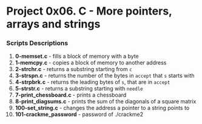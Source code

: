 # Project 0x06. C - More pointers, arrays and strings

### Scripts Descriptions

1. **0-memset.c** - fills a block of memory with a byte
2. **1-memcpy.c** - copies a block of memory to another address
3. **2-strchr.c** - returns a substring starting from `c`
4. **3-strspn.c** - returns the number of the bytes in `accept` that `s` starts with
5. **4-strpbrk.c** - returns the leading bytes of `s`, that are in `accept`
6. **5-strstr.c** - returns a substring starting with `needle`
7. **7-print_chessboard.c** - prints a chessboard
8. **8-print_diagsums.c** - prints the sum of the diagonals of a square matrix
9. **100-set_string.c** - changes the address a pointer to a string points to
10. **101-crackme_password** - password of ./crackme2
